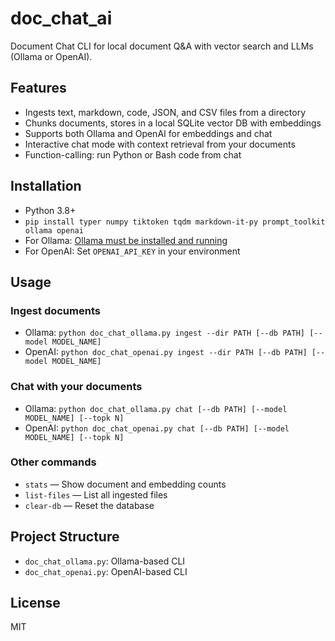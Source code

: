 # doc_chat_ai

Document Chat CLI for local document Q&A with vector search and LLMs (Ollama or OpenAI).

## Features
- Ingests text, markdown, code, JSON, and CSV files from a directory
- Chunks documents, stores in a local SQLite vector DB with embeddings
- Supports both Ollama and OpenAI for embeddings and chat
- Interactive chat mode with context retrieval from your documents
- Function-calling: run Python or Bash code from chat

## Installation
- Python 3.8+
- `pip install typer numpy tiktoken tqdm markdown-it-py prompt_toolkit ollama openai`
- For Ollama: [Ollama must be installed and running](https://ollama.com/)
- For OpenAI: Set `OPENAI_API_KEY` in your environment

## Usage
### Ingest documents
- Ollama: `python doc_chat_ollama.py ingest --dir PATH [--db PATH] [--model MODEL_NAME]`
- OpenAI: `python doc_chat_openai.py ingest --dir PATH [--db PATH] [--model MODEL_NAME]`

### Chat with your documents
- Ollama: `python doc_chat_ollama.py chat [--db PATH] [--model MODEL_NAME] [--topk N]`
- OpenAI: `python doc_chat_openai.py chat [--db PATH] [--model MODEL_NAME] [--topk N]`

### Other commands
- `stats` — Show document and embedding counts
- `list-files` — List all ingested files
- `clear-db` — Reset the database

## Project Structure
- `doc_chat_ollama.py`: Ollama-based CLI
- `doc_chat_openai.py`: OpenAI-based CLI

## License
MIT

